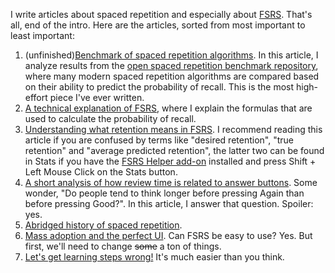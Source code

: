 I write articles about spaced repetition and especially about [FSRS](https://github.com/open-spaced-repetition/fsrs4anki/wiki/ABC-of-FSRS). That's all, end of the intro. Here are the articles, sorted from most important to least important:

1. (unfinished)[Benchmark of spaced repetition algorithms](/Benchmark.md). In this article, I analyze results from the [open spaced repetition benchmark repository](https://github.com/open-spaced-repetition/srs-benchmark?tab=readme-ov-file#result), where many modern spaced repetition algorithms are compared based on their ability to predict the probability of recall. This is the most high-effort piece I've ever written.
3. [A technical explanation of FSRS](/Algorithm.md), where I explain the formulas that are used to calculate the probability of recall.
4. [Understanding what retention means in FSRS](/Retention.md). I recommend reading this article if you are confused by terms like "desired retention", "true retention" and "average predicted retention", the latter two can be found in Stats if you have the [FSRS Helper add-on](https://ankiweb.net/shared/info/759844606) installed and press Shift + Left Mouse Click on the Stats button.
5. [A short analysis of how review time is related to answer buttons](/Buttons.md). Some wonder, "Do people tend to think longer before pressing Again than before pressing Good?". In this article, I answer that question. Spoiler: yes.
6. [Abridged history of spaced repetition](/History.md).
7. [Mass adoption and the perfect UI](/Perfect_UI.md). Can FSRS be easy to use? Yes. But first, we'll need to change ~~some~~ a ton of things.
8. [Let's get learning steps wrong!](/LearningSteps) It's much easier than you think.
